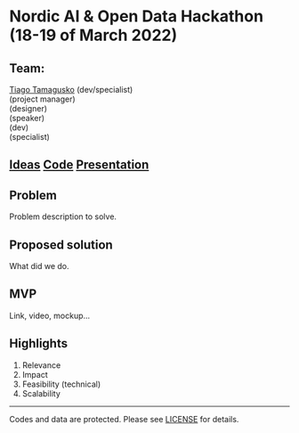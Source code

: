 # Nordic AI & Open Data Hackathon (18-19 of March 2022)

## Team:

[Tiago Tamagusko](https://github.com/tamagusko) (dev/specialist)  
(project manager)  
(designer)  
(speaker)  
(dev)  
(specialist)

## [Ideas](https://docs.google.com/document/d/1SXROwXuCmyMs7nAe11wzTM_n5GC3e6onLkdC8VgCNe4/edit?usp=sharing) [Code](https://colab.research.google.com/drive/1cNGhLChiD1VtABPkKrOdhOsSt6-JhbdL?usp=sharing) [Presentation](https://www.canva.com/design/DAE7J_kW5K0/share/preview?token=wQRIzJJreL9EMPh5PeBfOA&role=EDITOR&utm_content=DAE7J_kW5K0&utm_campaign=designshare&utm_medium=link&utm_source=sharebutton)

## Problem

Problem description to solve.

## Proposed solution

What did we do.

## MVP

Link, video, mockup...

## Highlights

1. Relevance
2. Impact
3. Feasibility (technical)
4. Scalability

---

Codes and data are protected. Please see [LICENSE](LICENSE) for details.
